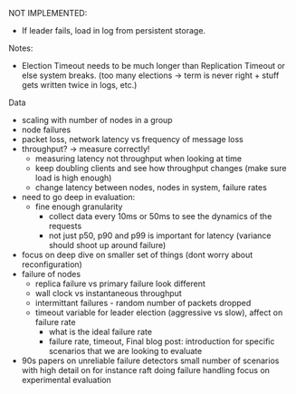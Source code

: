 NOT IMPLEMENTED:
- If leader fails, load in log from persistent storage.

Notes:
- Election Timeout needs to be much longer than Replication Timeout or else system breaks. (too many elections -> term is never right + stuff gets written twice in logs, etc.)


Data 
- scaling with number of nodes in a group
- node failures
- packet loss, network latency vs frequency of message loss
- throughput? -> measure correctly!
    - measuring latency not throughput when looking at time
    - keep doubling clients and see how throughput changes (make sure load is high enough)
    - change latency between nodes, nodes in system, failure rates
- need to go deep in evaluation:
    - fine enough granularity
        - collect data every 10ms or 50ms to see the dynamics of the requests
        - not just p50, p90 and p99 is important for latency (variance should shoot up around failure)
- focus on deep dive on smaller set of things (dont worry about reconfiguration)
- failure of nodes
    - replica failure vs primary failure look different
    - wall clock vs instantaneous throughput
    - intermittant failures - random number of packets dropped
    - timeout variable for leader election (aggressive vs slow), affect on failure rate
        - what is the ideal failure rate
        - failure rate, timeout, 
Final blog post:
introduction for specific scenarios that we are looking to evaluate
- 90s papers on unreliable failure detectors
small number of scenarios with high detail on for instance raft doing failure handling
focus on experimental evaluation
